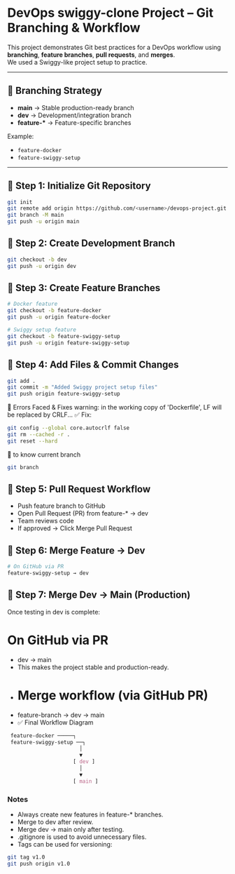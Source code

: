 # DevOps swiggy-clone Project – Git Branching & Workflow

This project demonstrates Git best practices for a DevOps workflow using **branching**, **feature branches**, **pull requests**, and **merges**.  
We used a Swiggy-like project setup to practice.

---

## 🔹 Branching Strategy

- **main** → Stable production-ready branch  
- **dev** → Development/integration branch  
- **feature-\*** → Feature-specific branches  

Example:
- `feature-docker`
- `feature-swiggy-setup`

---

## 🔹 Step 1: Initialize Git Repository

```bash
git init
git remote add origin https://github.com/<username>/devops-project.git
git branch -M main
git push -u origin main
```

## 🔹 Step 2: Create Development Branch
```bash
git checkout -b dev
git push -u origin dev
```
## 🔹 Step 3: Create Feature Branches
```bash
# Docker feature
git checkout -b feature-docker
git push -u origin feature-docker

# Swiggy setup feature
git checkout -b feature-swiggy-setup
git push -u origin feature-swiggy-setup
```
## 🔹 Step 4: Add Files & Commit Changes
```bash
git add .
git commit -m "Added Swiggy project setup files"
git push origin feature-swiggy-setup
```
🔹 Errors Faced & Fixes
warning: in the working copy of 'Dockerfile', LF will be replaced by CRLF...
✅ Fix:
```bash
git config --global core.autocrlf false
git rm --cached -r .
git reset --hard
```
🔹 to know current branch
```bash
git branch
```
## 🔹 Step 5: Pull Request Workflow

- Push feature branch to GitHub
- Open Pull Request (PR) from feature-* → dev
- Team reviews code
- If approved → Click Merge Pull Request

## 🔹 Step 6: Merge Feature → Dev
```bash
# On GitHub via PR
feature-swiggy-setup → dev
```

## 🔹 Step 7: Merge Dev → Main (Production)
Once testing in dev is complete:

# On GitHub via PR
- dev → main
- This makes the project stable and production-ready.
- # Merge workflow (via GitHub PR)
- feature-branch → dev → main
- ✅ Final Workflow Diagram
```css
 feature-docker ─────┐
 feature-swiggy-setup ──┐
                       │
                       ▼
                     [ dev ]
                       │
                       ▼
                     [ main ]
```
                     

### Notes
- Always create new features in feature-* branches.
- Merge to dev after review.
- Merge dev → main only after testing.
- .gitignore is used to avoid unnecessary files.
- Tags can be used for versioning:
```bash
git tag v1.0
git push origin v1.0
```







